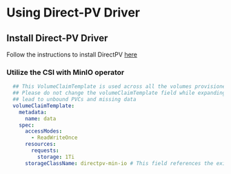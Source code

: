 # Using Direct-PV Driver

## Install Direct-PV Driver

Follow the instructions to install DirectPV [here](https://github.com/minio/directpv)

### Utilize the CSI with MinIO operator

```yaml
  ## This VolumeClaimTemplate is used across all the volumes provisioned for MinIO cluster.
  ## Please do not change the volumeClaimTemplate field while expanding the cluster, this may
  ## lead to unbound PVCs and missing data
  volumeClaimTemplate:
    metadata:
      name: data
    spec:
      accessModes:
        - ReadWriteOnce
      resources:
        requests:
          storage: 1Ti
      storageClassName: directpv-min-io # This field references the existing StorageClass
```
